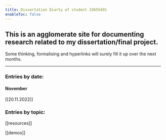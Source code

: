 ```yaml
---
title: Dissertation Diarty of student 33655491
enableToc: false
---
```

## This is an agglomerate site for documenting research related to my dissertation/final project.
Some thinking, formalising and hyperlinks will surely fill it up over the next months.

---
### Entries by date:
#### November

[[20.11.2022]]

### Entries by topic:
[[resources]]

[[demos]]